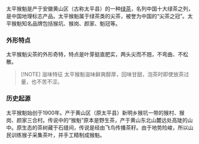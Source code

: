 太平猴魁是产于安徽黄山区（古称太平县）的一种[绿茶](茶叶六大分类.md)，名列中国十大绿茶之列，是中国地理标志产品。太平猴魁属于绿茶类的尖茶，被誉为中国的“尖茶之冠”。太平猴魁知名品牌包括猴坑、猴岗、颜家、魁冠等。

### 外形特点
太平猴魁尖茶的外形奇特，特点是叶芽挺直肥实，两头尖而不翘，不弯曲、不松散。


> [!NOTE] 滋味特征
> 太平猴魁滋味鲜爽醇厚，回味甘甜，泡茶时即使放茶过量，也不苦不涩。

### 历史起源
太平猴魁始创于1900年。产于黄山区（原太平县）新明乡猴坑一带的猴村、猴岗、颜家三合村。传说中的“猴魁”原本是野生茶，产于黄山东北山麓远处高陡的山中。原生态的茶树藏于石缝间，传说是经由飞鸟传播茶籽。由于地势险峻，所以山民训练猴子采集茶叶，并手工精制成猴魁。



